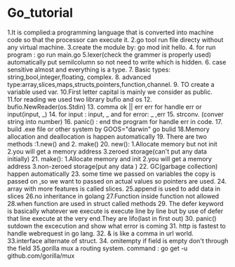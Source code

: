 # Go_tutorial
1.It is complied:a programming language that is converted into machine code so that the processor can execute it.
2.go tool run file directy without any virtual machine.
3.create the module by: go mod init hello.
4. for run program : go run main.go
5.lexer(check the grammer is properly used) automatically put semilcolumn so not need to write which is hidden.
6. case sensitive almost and everything is a type.
7. Basic types: string,bool,integer,floating, complex.
8. advanced type:array,slices,maps,structs,pointers,function,channel.
9. TO create a variable used var.
10.First letter capital is mainly we consider as public.
11.for reading we used two library bufio and os
12. bufio.NewReader(os.Stdin)
13. comma ok || err err for handle err or input(input, _)
14. for input : input, _ and for error: _ ,err
15. strconv. (conver string into number)
16. panic() : end the program for handle err in code.
17. build .exe file or other system by GOOS="darwin" go bulid 
18.Memory allocation and deallocation is happen automatically
19. There are two methods :1.new() and 2. make()
20. new():  1.Allocate memory but not init
            2.you will get a memory address
            3.zeroed storage(can't put any data initially)
21. make(): 1.Allocate memory and init
            2.you will get a memory address
            3.non-zeroed storage(put any data )
22. GC(garbage collection) happen automatically
23. some time we passed on variables the copy is passed on ,so we want to passed on actual values so pointers are used.
24. array with more features is called slices.
25.append is used to add data in slices
26.no inheritance in golang
27.Function inside function not allowed
28.when function are used in struct called methods
29. The defer keyword is basically whatever we execute is execute line by line but by use of defer that line execute at the very end.They are lifo(last in first out)
30. panic() sutdown the excecution and show what error is coming
31. http is fastest to handle webrequest in go lang.
32. & is like a comma in url world.
33.interface alternate of struct.
34. omitempty if field is empty don't through the field
35.gorilla mux a routing system. command : go get -u github.com/gorilla/mux


